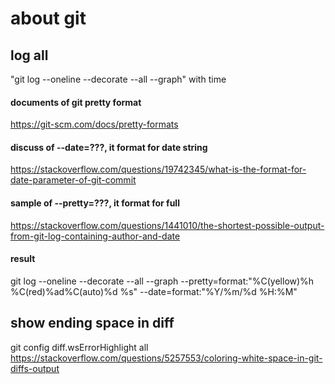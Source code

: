 # about git

## log all

"git log --oneline --decorate --all --graph" with time

#### documents of git pretty format

https://git-scm.com/docs/pretty-formats

#### discuss of --date=???, it format for date string

https://stackoverflow.com/questions/19742345/what-is-the-format-for-date-parameter-of-git-commit

#### sample of --pretty=???, it format for full

https://stackoverflow.com/questions/1441010/the-shortest-possible-output-from-git-log-containing-author-and-date

#### result

git log --oneline --decorate --all --graph --pretty=format:"%C(yellow)%h %C(red)%ad%C(auto)%d %s" --date=format:"%Y/%m/%d %H:%M"

## show ending space in diff

git config diff.wsErrorHighlight all  
https://stackoverflow.com/questions/5257553/coloring-white-space-in-git-diffs-output